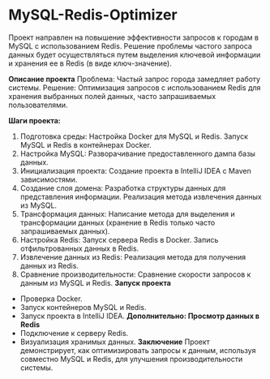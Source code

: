 ﻿# MySQL-Redis-Optimizer
Проект направлен на повышение эффективности запросов к городам в MySQL с использованием Redis. Решение проблемы частого запроса данных будет осуществляться путем выделения ключевой информации и хранения ее в Redis (в виде ключ-значение).

**Описание проекта**
Проблема: Частый запрос города замедляет работу системы. Решение: Оптимизация запросов с использованием Redis для хранения выбранных полей данных, часто запрашиваемых пользователями.

**Шаги проекта:**
1) Подготовка среды:
Настройка Docker для MySQL и Redis.
Запуск MySQL и Redis в контейнерах Docker.
2) Настройка MySQL:
Разворачивание предоставленного дампа базы данных.
3) Инициализация проекта:
Создание проекта в IntelliJ IDEA с Maven зависимостями.
4) Создание слоя домена:
Разработка структуры данных для представления информации.
Реализация метода извлечения данных из MySQL.
5) Трансформация данных:
Написание метода для выделения и трансформации данных (хранение в Redis только часто запрашиваемых данных).
6) Настройка Redis:
Запуск сервера Redis в Docker.
Запись отфильтрованных данных в Redis.
7) Извлечение данных из Redis:
Реализация метода для получения данных из Redis.
8) Сравнение производительности:
Сравнение скорости запросов к данным из MySQL и Redis.
**Запуск проекта**
- Проверка Docker.
- Запуск контейнеров MySQL и Redis.
- Запуск проекта в IntelliJ IDEA.
**Дополнительно: Просмотр данных в Redis**
- Подключение к серверу Redis.
- Визуализация хранимых данных.
**Заключение**
Проект демонстрирует, как оптимизировать запросы к данным, используя совместно MySQL и Redis, для улучшения производительности системы.
